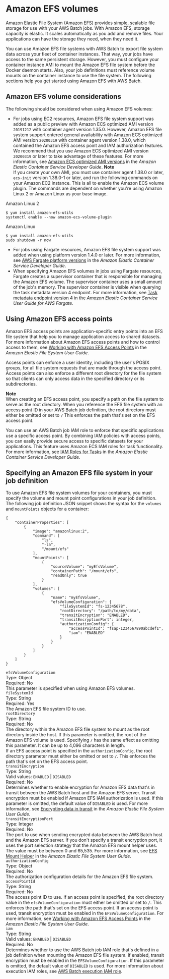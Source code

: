# Amazon EFS volumes<a name="efs-volumes"></a>

Amazon Elastic File System \(Amazon EFS\) provides simple, scalable file storage for use with your AWS Batch jobs\. With Amazon EFS, storage capacity is elastic\. It scales automatically as you add and remove files\. Your applications can have the storage they need, when they need it\.

You can use Amazon EFS file systems with AWS Batch to export file system data across your fleet of container instances\. That way, your jobs have access to the same persistent storage\. However, you must configure your container instance AMI to mount the Amazon EFS file system before the Docker daemon starts\. Also, your job definitions must reference volume mounts on the container instance to use the file system\. The following sections help you get started using Amazon EFS with AWS Batch\.

## Amazon EFS volume considerations<a name="efs-volume-considerations"></a>

The following should be considered when using Amazon EFS volumes:
+ For jobs using EC2 resources, Amazon EFS file system support was added as a public preview with Amazon ECS optimized AMI version `20191212` with container agent version 1\.35\.0\. However, Amazon EFS file system support entered general availability with Amazon ECS optimized AMI version `20200319` with container agent version 1\.38\.0, which contained the Amazon EFS access point and IAM authorization features\. We recommend that you use Amazon ECS optimized AMI version `20200319` or later to take advantage of these features\. For more information, see [Amazon ECS optimized AMI versions](https://docs.aws.amazon.com/AmazonECS/latest/developerguide/ecs-ami-versions.html) in the *Amazon Elastic Container Service Developer Guide*\.
**Note**  
If you create your own AMI, you must use container agent 1\.38\.0 or later, `ecs-init` version 1\.38\.0\-1 or later, and run the following commands on your Amazon EC2 instance\. This is all to enable the Amazon ECS volume plugin\. The commands are dependent on whether you're using Amazon Linux 2 or Amazon Linux as your base image\.  

Amazon Linux 2  

  ```
  $ yum install amazon-efs-utils
  systemctl enable --now amazon-ecs-volume-plugin
  ```

Amazon Linux  

  ```
  $ yum install amazon-efs-utils
  sudo shutdown -r now
  ```
+ For jobs using Fargate resources, Amazon EFS file system support was added when using platform version 1\.4\.0 or later\. For more information, see [AWS Fargate platform versions](https://docs.aws.amazon.com/AmazonECS/latest/developerguide/platform_versions.html) in the *Amazon Elastic Container Service Developer Guide*\.
+ When specifying Amazon EFS volumes in jobs using Fargate resources, Fargate creates a supervisor container that is responsible for managing the Amazon EFS volume\. The supervisor container uses a small amount of the job's memory\. The supervisor container is visible when querying the task metadata version 4 endpoint\. For more information, see [Task metadata endpoint version 4](https://docs.aws.amazon.com/AmazonECS/latest/userguide/task-metadata-endpoint-v4-fargate.html) in the *Amazon Elastic Container Service User Guide for AWS Fargate*\.

## Using Amazon EFS access points<a name="efs-volume-accesspoints"></a>

Amazon EFS access points are application\-specific entry points into an EFS file system that help you to manage application access to shared datasets\. For more information about Amazon EFS access points and how to control access to them, see [Working with Amazon EFS Access Points](https://docs.aws.amazon.com/efs/latest/ug/efs-access-points.html) in the *Amazon Elastic File System User Guide*\.

Access points can enforce a user identity, including the user's POSIX groups, for all file system requests that are made through the access point\. Access points can also enforce a different root directory for the file system so that clients can only access data in the specified directory or its subdirectories\.

**Note**  
When creating an EFS access point, you specify a path on the file system to serve as the root directory\. When you reference the EFS file system with an access point ID in your AWS Batch job definition, the root directory must either be omitted or set to `/` This enforces the path that's set on the EFS access point\.

You can use an AWS Batch job IAM role to enforce that specific applications use a specific access point\. By combining IAM policies with access points, you can easily provide secure access to specific datasets for your applications\. This feature uses Amazon ECS IAM roles for task functionality\. For more information, see [IAM Roles for Tasks](https://docs.aws.amazon.com/AmazonECS/latest/developerguide/task-iam-roles.html) in the *Amazon Elastic Container Service Developer Guide*\.

## Specifying an Amazon EFS file system in your job definition<a name="specify-efs-config"></a>

To use Amazon EFS file system volumes for your containers, you must specify the volume and mount point configurations in your job definition\. The following job definition JSON snippet shows the syntax for the `volumes` and `mountPoints` objects for a container:

```
{
    "containerProperties": [
        {
            "image": "amazonlinux:2",
            "command": [
                "ls",
                "-la",
                "/mount/efs"
            ],
            "mountPoints": [
                {
                    "sourceVolume": "myEfsVolume",
                    "containerPath": "/mount/efs",
                    "readOnly": true
                }
            ],
            "volumes": [
                {
                    "name": "myEfsVolume",
                    "efsVolumeConfiguration": {
                        "fileSystemId": "fs-12345678",
                        "rootDirectory": "/path/to/my/data",
                        "transitEncryption": "ENABLED",
                        "transitEncryptionPort": integer,
                        "authorizationConfig": {
                            "accessPointId": "fsap-1234567890abcdef1",
                            "iam": "ENABLED"
                        }
                    }
                }
            ]
        }
    ]
}
```

`efsVolumeConfiguration`  
Type: Object  
Required: No  
This parameter is specified when using Amazon EFS volumes\.    
`fileSystemId`  
Type: String  
Required: Yes  
The Amazon EFS file system ID to use\.  
`rootDirectory`  
Type: String  
Required: No  
The directory within the Amazon EFS file system to mount as the root directory inside the host\. If this parameter is omitted, the root of the Amazon EFS volume is used\. Specifying `/` has the same effect as omitting this parameter\. It can be up to 4,096 characters in length\.  
If an EFS access point is specified in the `authorizationConfig`, the root directory parameter must either be omitted or set to `/`\. This enforces the path that's set on the EFS access point\.  
`transitEncryption`  
Type: String  
Valid values: `ENABLED` \| `DISABLED`  
Required: No  
Determines whether to enable encryption for Amazon EFS data that's in transit between the AWS Batch host and the Amazon EFS server\. Transit encryption must be enabled if Amazon EFS IAM authorization is used\. If this parameter is omitted, the default value of `DISABLED` is used\. For more information, see [Encrypting data in transit](https://docs.aws.amazon.com/efs/latest/ug/encryption-in-transit.html) in the *Amazon Elastic File System User Guide*\.  
`transitEncryptionPort`  
Type: Integer  
Required: No  
The port to use when sending encrypted data between the AWS Batch host and the Amazon EFS server\. If you don't specify a transit encryption port, it uses the port selection strategy that the Amazon EFS mount helper uses\. The value must be between 0 and 65,535\. For more information, see [EFS Mount Helper](https://docs.aws.amazon.com/efs/latest/ug/efs-mount-helper.html) in the *Amazon Elastic File System User Guide*\.  
`authorizationConfig`  
Type: Object  
Required: No  
The authorization configuration details for the Amazon EFS file system\.    
`accessPointId`  
Type: String  
Required: No  
The access point ID to use\. If an access point is specified, the root directory value in the `efsVolumeConfiguration` must either be omitted or set to `/`\. This enforces the path that's set on the EFS access point\. If an access point is used, transit encryption must be enabled in the `EFSVolumeConfiguration`\. For more information, see [Working with Amazon EFS Access Points](https://docs.aws.amazon.com/efs/latest/ug/efs-access-points.html) in the *Amazon Elastic File System User Guide*\.  
`iam`  
Type: String  
Valid values: `ENABLED` \| `DISABLED`  
Required: No  
Determines whether to use the AWS Batch job IAM role that's defined in a job definition when mounting the Amazon EFS file system\. If enabled, transit encryption must be enabled in the `EFSVolumeConfiguration`\. If this parameter is omitted, the default value of `DISABLED` is used\. For more information about execution IAM roles, see [AWS Batch execution IAM role](execution-IAM-role.md)\.